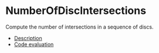 # NumberOfDiscIntersections

Compute the number of intersections in a sequence of discs.

- [Description](https://app.codility.com/programmers/lessons/6-sorting/number_of_disc_intersections/)
- [Code evaluation](https://app.codility.com/demo/results/trainingAHPDME-32N/)